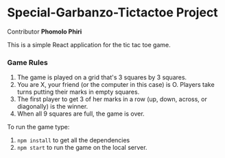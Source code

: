 # Special-Garbanzo-Tictactoe Project

Contributor **Phomolo Phiri**

This is a simple React application for the tic tac toe game. 
### Game Rules
1. The game is played on a grid that's 3 squares by 3 squares.
2. You are X, your friend (or the computer in this case) is O. Players take turns putting their marks in empty squares.
3. The first player to get 3 of her marks in a row (up, down, across, or diagonally) is the winner.
4. When all 9 squares are full, the game is over.

To run the game type:
1. `npm install` to get all the dependencies
2. `npm start` to run the game on the local server.
